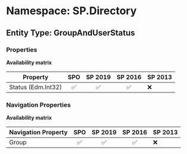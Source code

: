 # Namespace: SP.Directory

## Entity Type: GroupAndUserStatus

### Properties

**Availability matrix**

Property | SPO | SP 2019 | SP 2016 | SP 2013
----------|:---:|:-------:|:-------:|:-------
Status (Edm.Int32) | ✅ | ✅ | ✅ | ❌

### Navigation Properties

**Availability matrix**

Navigation Property | SPO | SP 2019 | SP 2016 | SP 2013
----------|:---:|:-------:|:-------:|:-------
Group | ✅ | ✅ | ✅ | ❌
